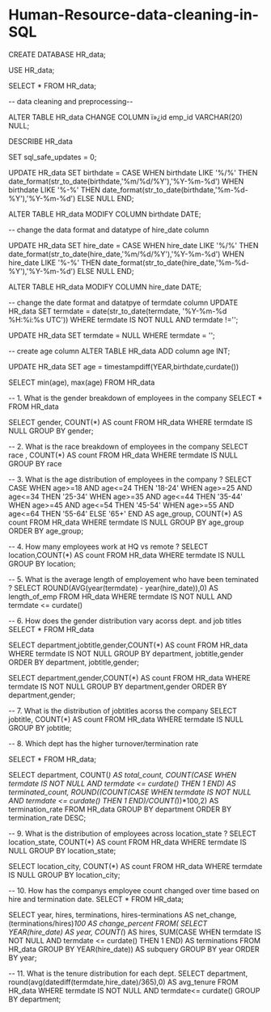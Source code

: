 # Human-Resource-data-cleaning-in-SQL

CREATE DATABASE HR_data;

USE HR_data;

SELECT * FROM HR_data;

-- data cleaning and preprocessing--

ALTER TABLE HR_data
CHANGE COLUMN ï»¿id emp_id VARCHAR(20) NULL;

DESCRIBE HR_data

SET sql_safe_updates = 0;

UPDATE HR_data
SET birthdate = CASE
		WHEN birthdate LIKE '%/%' THEN date_format(str_to_date(birthdate,'%m/%d/%Y'),'%Y-%m-%d')
        WHEN birthdate LIKE '%-%' THEN date_format(str_to_date(birthdate,'%m-%d-%Y'),'%Y-%m-%d')
        ELSE NULL
		END;
	
ALTER TABLE HR_data
MODIFY COLUMN birthdate DATE;


-- change the data format and datatype of hire_date column

UPDATE HR_data
SET hire_date = CASE
		WHEN hire_date LIKE '%/%' THEN date_format(str_to_date(hire_date,'%m/%d/%Y'),'%Y-%m-%d')
        WHEN hire_date LIKE '%-%' THEN date_format(str_to_date(hire_date,'%m-%d-%Y'),'%Y-%m-%d')
        ELSE NULL
		END;
        
ALTER TABLE HR_data
MODIFY COLUMN hire_date DATE;

-- change the date format and datatpye of termdate column
UPDATE HR_data
SET termdate = date(str_to_date(termdate, '%Y-%m-%d %H:%i:%s UTC'))
WHERE termdate IS NOT NULL AND termdate !='';

UPDATE HR_data
SET termdate = NULL
WHERE termdate = '';


-- create age column
ALTER TABLE HR_data
ADD column age INT;

UPDATE HR_data
SET age = timestampdiff(YEAR,birthdate,curdate())

SELECT min(age), max(age) FROM HR_data

-- 1. What is the gender breakdown of employees in the company
SELECT * FROM HR_data

SELECT gender, COUNT(*) AS count 
FROM HR_data
WHERE termdate IS NULL
GROUP BY gender;

-- 2. What is the race breakdown of employees in the company
SELECT race , COUNT(*) AS count
FROM HR_data
WHERE termdate IS NULL
GROUP BY race

-- 3. What is the age distribution of employees in the company ?
SELECT 
	CASE
		WHEN age>=18 AND age<=24 THEN '18-24'
        WHEN age>=25 AND age<=34 THEN '25-34'
        WHEN age>=35 AND age<=44 THEN '35-44'
        WHEN age>=45 AND age<=54 THEN '45-54'
        WHEN age>=55 AND age<=64 THEN '55-64'
        ELSE '65+'
	END AS age_group,
    COUNT(*) AS count
    FROM HR_data
    WHERE termdate IS NULL
    GROUP BY age_group
    ORDER BY age_group;
    
-- 4. How many employees work at HQ vs remote ?
SELECT location,COUNT(*) AS count
FROM HR_data
WHERE termdate IS NULL
GROUP BY location;


-- 5. What is the average length of employement who have been teminated ?
SELECT ROUND(AVG(year(termdate) - year(hire_date)),0) AS length_of_emp
FROM HR_data
WHERE termdate IS NOT NULL AND termdate <= curdate()

-- 6. How does the gender distribution vary acorss dept. and job titles
SELECT *  FROM HR_data

SELECT department,jobtitle,gender,COUNT(*) AS count
FROM HR_data
WHERE termdate IS NOT NULL
GROUP BY department, jobtitle,gender
ORDER BY department, jobtitle,gender;

SELECT department,gender,COUNT(*) AS count
FROM HR_data
WHERE termdate IS NOT NULL
GROUP BY department,gender
ORDER BY department,gender;

-- 7. What is the distribution of jobtitles acorss the company
SELECT jobtitle, COUNT(*) AS count
FROM HR_data
WHERE termdate IS NULL
GROUP BY jobtitle;

-- 8. Which dept has the higher turnover/termination rate

SELECT * FROM HR_data;

SELECT department,
		COUNT(*) AS total_count,
        COUNT(CASE
				WHEN termdate IS NOT NULL AND termdate <= curdate() THEN 1 
				END) AS terminated_count,
		ROUND((COUNT(CASE
					WHEN termdate IS NOT NULL AND termdate <= curdate() THEN 1 
                    END)/COUNT(*))*100,2) AS termination_rate
		FROM HR_data
        GROUP BY department
        ORDER BY termination_rate DESC;
        
        
-- 9. What is the distribution of employees across location_state ?
SELECT location_state, COUNT(*) AS count
FROM HR_data
WHERE termdate IS NULL
GROUP BY location_state;

SELECT location_city, COUNT(*) AS count
FROM HR_data
WHERE termdate IS NULL
GROUP BY location_city;

-- 10. How has the companys employee count changed over time based on hire and termination date.
SELECT * FROM HR_data;

SELECT year,
		hires,
        terminations,
        hires-terminations AS net_change,
        (terminations/hires)*100 AS change_percent
	FROM(
			SELECT YEAR(hire_date) AS year,
            COUNT(*) AS hires,
            SUM(CASE 
					WHEN termdate IS NOT NULL AND termdate <= curdate() THEN 1 
				END) AS terminations
			FROM HR_data
            GROUP BY YEAR(hire_date)) AS subquery
GROUP BY year
ORDER BY year;

-- 11. What is the tenure distribution for each dept.
SELECT department, round(avg(datediff(termdate,hire_date)/365),0) AS avg_tenure
FROM HR_data
WHERE termdate IS NOT NULL AND termdate<= curdate()
GROUP BY department;
